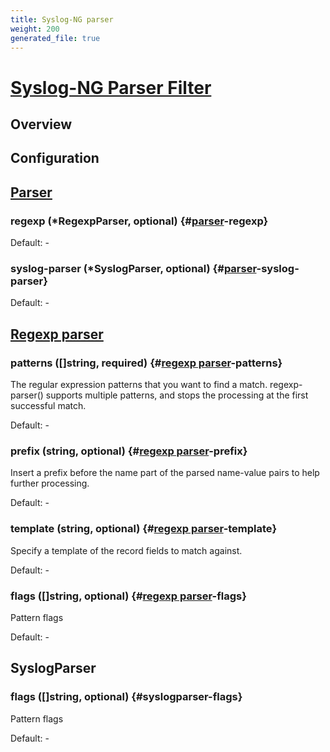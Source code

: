 ```yaml
---
title: Syslog-NG parser
weight: 200
generated_file: true
---
```


# [Syslog-NG Parser Filter](https://www.syslog-ng.com/technical-documents/doc/syslog-ng-open-source-edition/3.36/administration-guide/90)
## Overview

## Configuration
## [Parser](https://www.syslog-ng.com/technical-documents/doc/syslog-ng-open-source-edition/3.36/administration-guide/82#TOPIC-1768819)

### regexp (*RegexpParser, optional) {#[parser](https://www.syslog-ng.com/technical-documents/doc/syslog-ng-open-source-edition/3.36/administration-guide/82#topic-1768819)-regexp}

Default: -

### syslog-parser (*SyslogParser, optional) {#[parser](https://www.syslog-ng.com/technical-documents/doc/syslog-ng-open-source-edition/3.36/administration-guide/82#topic-1768819)-syslog-parser}

Default: -


## [Regexp parser](https://www.syslog-ng.com/technical-documents/doc/syslog-ng-open-source-edition/3.36/administration-guide/90)

### patterns ([]string, required) {#[regexp parser](https://www.syslog-ng.com/technical-documents/doc/syslog-ng-open-source-edition/3.36/administration-guide/90)-patterns}

The regular expression patterns that you want to find a match. regexp-parser() supports multiple patterns, and stops the processing at the first successful match. 

Default: -

### prefix (string, optional) {#[regexp parser](https://www.syslog-ng.com/technical-documents/doc/syslog-ng-open-source-edition/3.36/administration-guide/90)-prefix}

Insert a prefix before the name part of the parsed name-value pairs to help further processing. 

Default: -

### template (string, optional) {#[regexp parser](https://www.syslog-ng.com/technical-documents/doc/syslog-ng-open-source-edition/3.36/administration-guide/90)-template}

Specify a template of the record fields to match against. 

Default: -

### flags ([]string, optional) {#[regexp parser](https://www.syslog-ng.com/technical-documents/doc/syslog-ng-open-source-edition/3.36/administration-guide/90)-flags}

Pattern flags 

Default: -


## SyslogParser

### flags ([]string, optional) {#syslogparser-flags}

Pattern flags 

Default: -


